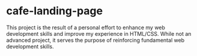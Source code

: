 # cafe-landing-page
This project is the result of a personal effort to enhance my web development skills and improve my experience in HTML/CSS. While not an advanced project, it serves the purpose of reinforcing fundamental web development skills.
